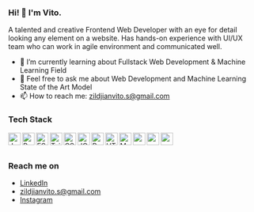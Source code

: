 ### Hi! 👋 I'm Vito.

A talented and creative Frontend Web Developer with an eye for detail looking any element on a website. Has hands-on experience with UI/UX team who can work in agile environment and communicated well.

- 🌱 I’m currently learning about Fullstack Web Development & Machine Learning Field
- 💬 Feel free to ask me about Web Development and Machine Learning State of the Art Model
- 📫 How to reach me: zildjianvito.s@gmail.com

### Tech Stack
  <a href="#"><img align="left" alt="JavaScript" title="JavaScript" width="25px" src="https://upload.wikimedia.org/wikipedia/commons/9/99/Unofficial_JavaScript_logo_2.svg" /></a>
  <a href="https://reactjs.org/"><img align="left" alt="React" title="React" width="25px" src="https://cdn.worldvectorlogo.com/logos/react-2.svg" /></a>
  <a href="https://tc39.es/ecma262/"><img align="left" alt="ES6" title="EcmaScrpt 6" width="25px" src="https://github.com/get-icon/geticon/raw/master/icons/es6.svg" /></a>
  <a href="https://tailwindcss.com/"><img align="left" alt="Tailwind" title="Tailwind" width="25px" src="https://github.com/get-icon/geticon/raw/master/icons/tailwindcss-icon.svg" /></a>
  <a href="https://www.w3schools.com/css/"><img align="left" alt="CSS" title="CSS" width="25px" height="25px" src="https://github.com/get-icon/geticon/raw/master/icons/css-3.svg" /></a>
  <a href="https://jquery.com/"><img align="left" alt="JQuery" title="JQuery" width="25px" src="https://github.com/get-icon/geticon/raw/master/icons/jquery-icon.svg" /></a>
  <a href="https://getbootstrap.com/"><img align="left" alt="Bootstrap" title="Bootstrap" width="25px" src="https://github.com/get-icon/geticon/raw/master/icons/bootstrap.svg" /></a>
  <a href="https://www.w3schools.com/html/"><img align="left" alt="HTML" title="HTML" width="25px"  height="25px" src="https://github.com/get-icon/geticon/raw/master/icons/html-5.svg" /></a>
  <a href="https://mui.com/core/"><img align="left" alt="Material UI" title="Material UI" width="25px" src="https://github.com/get-icon/geticon/raw/master/icons/material-ui.svg" /></a>
  <a href="https://vitejs.dev/"><img align="left" alt="" title="" width="25px" src="https://github.com/get-icon/geticon/raw/master/icons/vite.svg" /></a>
  <a href="https://sass-lang.com/"><img align="left" alt="" title="" width="25px" src="https://github.com/get-icon/geticon/raw/master/icons/sass.svg" /></a>
  <a href="https://www.java.com/en/"><img align="left" alt="" title="" width="25px" height="25px" src="https://github.com/get-icon/geticon/raw/master/icons/java.svg" /></a>
  
  
  
  <br>
  <br>
  
### Reach me on
- <a href="https://linkedin.com/in/zildjianvito/">LinkedIn</a>
- zildjianvito.s@gmail.com
- <a href="https://www.instagram.com/zildjianvitoo">Instagram</a>
